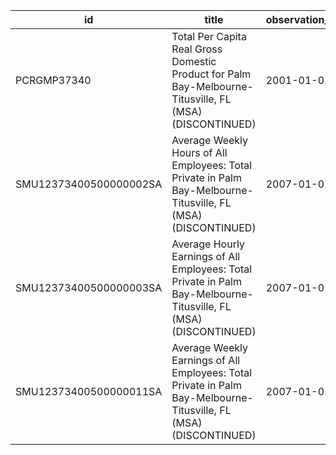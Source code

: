 | id                     | title                                                                                                             | observation_start   | observation_end   |
|------------------------|-------------------------------------------------------------------------------------------------------------------|---------------------|-------------------|
| PCRGMP37340            | Total Per Capita Real Gross Domestic Product for Palm Bay-Melbourne-Titusville, FL (MSA) (DISCONTINUED)           | 2001-01-01          | 2017-01-01        |
| SMU12373400500000002SA | Average Weekly Hours of All Employees: Total Private in Palm Bay-Melbourne-Titusville, FL (MSA) (DISCONTINUED)    | 2007-01-01          | 2022-03-01        |
| SMU12373400500000003SA | Average Hourly Earnings of All Employees: Total Private in Palm Bay-Melbourne-Titusville, FL (MSA) (DISCONTINUED) | 2007-01-01          | 2022-03-01        |
| SMU12373400500000011SA | Average Weekly Earnings of All Employees: Total Private in Palm Bay-Melbourne-Titusville, FL (MSA) (DISCONTINUED) | 2007-01-01          | 2022-03-01        |